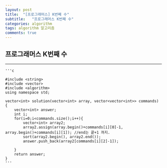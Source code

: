 ```yaml
---
layout: post
title:  "[프로그래머스] K번째 수"
subtitle:   "프로그래머스 K번째 수"
categories: algorithm
tags: algorithm 알고리즘 
comments: true
---
```



## 프로그래머스 K번째 수
---
 


    '''c

	#include <string>
	#include <vector>
	#include <algorithm>
	using namespace std;
	
	vector<int> solution(vector<int> array, vector<vector<int>> commands) {
	    vector<int> answer;
	    int i;
	    for(i=0;i<commands.size();i++){
	        vector<int> array2;
	        array2.assign(array.begin()+commands[i][0]-1, array.begin()+commands[i][1]); //end는 끝+1 까지. 
	        sort(array2.begin(), array2.end());
	        answer.push_back(array2[commands[i][2]-1]);
	        
	    }
	    return answer;
	}
    '''


